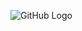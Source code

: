 ![GitHub Logo](https://raw.githubusercontent.com/ArsalanSiddique/sale_in_expo/main/assets/images/734bc2b7-909a-4043-822e-0bbadc2ed55c.jpeg?token=AKSID3EX6WJF6LHYGEKLSJTBJW75W)
<!--
### Hi there 👋

Here are some ideas to get you started:

- 🔭 I’m currently working on ...
- 🌱 I’m currently learning ...
- 👯 I’m looking to collaborate on ...
- 🤔 I’m looking for help with ...
- 💬 Ask me about ...
- 📫 How to reach me: ...
- 😄 Pronouns: ...
- ⚡ Fun fact: ...
-->
